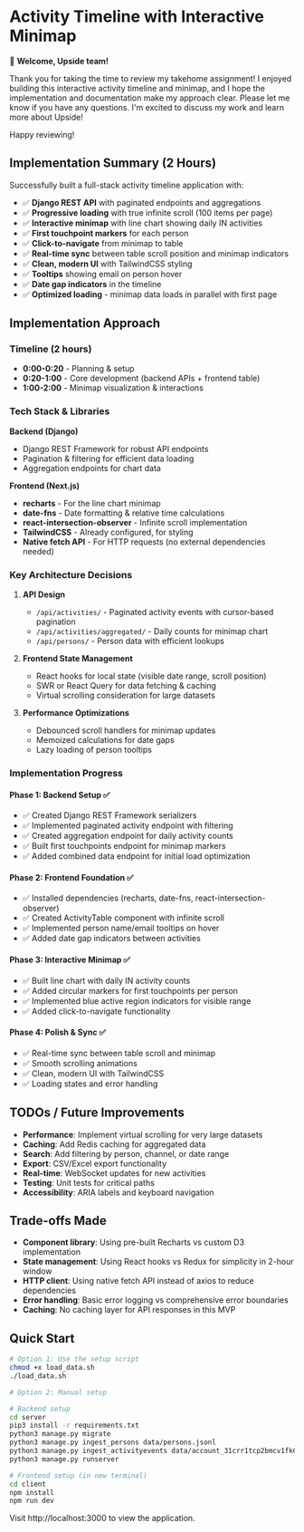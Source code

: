 # Activity Timeline with Interactive Minimap

👋 **Welcome, Upside team!**

Thank you for taking the time to review my takehome assignment! I enjoyed building this interactive activity timeline and minimap, and I hope the implementation and documentation make my approach clear. Please let me know if you have any questions. I'm excited to discuss my work and learn more about Upside!

Happy reviewing!

## Implementation Summary (2 Hours)

Successfully built a full-stack activity timeline application with:

- ✅ **Django REST API** with paginated endpoints and aggregations
- ✅ **Progressive loading** with true infinite scroll (100 items per page)
- ✅ **Interactive minimap** with line chart showing daily IN activities
- ✅ **First touchpoint markers** for each person
- ✅ **Click-to-navigate** from minimap to table
- ✅ **Real-time sync** between table scroll position and minimap indicators
- ✅ **Clean, modern UI** with TailwindCSS styling
- ✅ **Tooltips** showing email on person hover
- ✅ **Date gap indicators** in the timeline
- ✅ **Optimized loading** - minimap data loads in parallel with first page

## Implementation Approach

### Timeline (2 hours)

- **0:00-0:20** - Planning & setup
- **0:20-1:00** - Core development (backend APIs + frontend table)
- **1:00-2:00** - Minimap visualization & interactions

### Tech Stack & Libraries

**Backend (Django)**

- Django REST Framework for robust API endpoints
- Pagination & filtering for efficient data loading
- Aggregation endpoints for chart data

**Frontend (Next.js)**

- **recharts** - For the line chart minimap
- **date-fns** - Date formatting & relative time calculations
- **react-intersection-observer** - Infinite scroll implementation
- **TailwindCSS** - Already configured, for styling
- **Native fetch API** - For HTTP requests (no external dependencies needed)

### Key Architecture Decisions

1. **API Design**

   - `/api/activities/` - Paginated activity events with cursor-based pagination
   - `/api/activities/aggregated/` - Daily counts for minimap chart
   - `/api/persons/` - Person data with efficient lookups

2. **Frontend State Management**

   - React hooks for local state (visible date range, scroll position)
   - SWR or React Query for data fetching & caching
   - Virtual scrolling consideration for large datasets

3. **Performance Optimizations**
   - Debounced scroll handlers for minimap updates
   - Memoized calculations for date gaps
   - Lazy loading of person tooltips

### Implementation Progress

#### Phase 1: Backend Setup ✅

- ✅ Created Django REST Framework serializers
- ✅ Implemented paginated activity endpoint with filtering
- ✅ Created aggregation endpoint for daily activity counts
- ✅ Built first touchpoints endpoint for minimap markers
- ✅ Added combined data endpoint for initial load optimization

#### Phase 2: Frontend Foundation ✅

- ✅ Installed dependencies (recharts, date-fns, react-intersection-observer)
- ✅ Created ActivityTable component with infinite scroll
- ✅ Implemented person name/email tooltips on hover
- ✅ Added date gap indicators between activities

#### Phase 3: Interactive Minimap ✅

- ✅ Built line chart with daily IN activity counts
- ✅ Added circular markers for first touchpoints per person
- ✅ Implemented blue active region indicators for visible range
- ✅ Added click-to-navigate functionality

#### Phase 4: Polish & Sync ✅

- ✅ Real-time sync between table scroll and minimap
- ✅ Smooth scrolling animations
- ✅ Clean, modern UI with TailwindCSS
- ✅ Loading states and error handling

## TODOs / Future Improvements

- **Performance**: Implement virtual scrolling for very large datasets
- **Caching**: Add Redis caching for aggregated data
- **Search**: Add filtering by person, channel, or date range
- **Export**: CSV/Excel export functionality
- **Real-time**: WebSocket updates for new activities
- **Testing**: Unit tests for critical paths
- **Accessibility**: ARIA labels and keyboard navigation

## Trade-offs Made

- **Component library**: Using pre-built Recharts vs custom D3 implementation
- **State management**: Using React hooks vs Redux for simplicity in 2-hour window
- **HTTP client**: Using native fetch API instead of axios to reduce dependencies
- **Error handling**: Basic error logging vs comprehensive error boundaries
- **Caching**: No caching layer for API responses in this MVP

## Quick Start

```bash
# Option 1: Use the setup script
chmod +x load_data.sh
./load_data.sh

# Option 2: Manual setup

# Backend setup
cd server
pip3 install -r requirements.txt
python3 manage.py migrate
python3 manage.py ingest_persons data/persons.jsonl
python3 manage.py ingest_activityevents data/account_31crr1tcp2bmcv1fk6pcm0k6ag.jsonl
python3 manage.py runserver

# Frontend setup (in new terminal)
cd client
npm install
npm run dev
```

Visit http://localhost:3000 to view the application.

